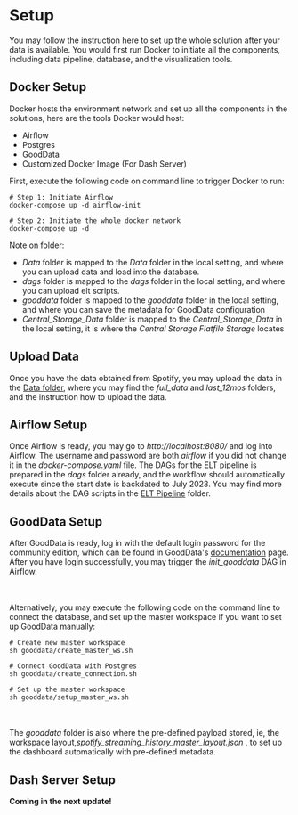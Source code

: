 # Setup
You may follow the instruction here to set up the whole solution after your data is available. You would first run Docker to initiate all the components, including data pipeline, database, and the visualization tools.

## Docker Setup
Docker hosts the environment network and set up all the components in the solutions, here are the tools Docker would host:
<ul>
	<li>Airflow</li>
	<li>Postgres</li>
	<li>GoodData</li>
	<li>Customized Docker Image (For Dash Server)</li>
</ul>

First, execute the following code on command line to trigger Docker to run:

```
# Step 1: Initiate Airflow
docker-compose up -d airflow-init

# Step 2: Initiate the whole docker network
docker-compose up -d
```

Note on folder: 
<ul>
	<li><i>Data</i> folder is mapped to the <i>Data</i> folder in the local setting, and where you can upload data and load into the database.</li>
	<li><i>dags</i> folder is mapped to the <i>dags</i> folder in the local setting, and where you can upload elt scripts.</li>
	<li><i>gooddata</i> folder is mapped to the <i>gooddata</i> folder in the local setting, and where you can save the metadata for GoodData configuration</li>
	<li><i>Central_Storage_Data</i> folder is mapped to the <i>Central_Storage_Data</i> in the local setting, it is where the <i>Central Storage Flatfile Storage</i> locates</li>
</ul>

## Upload Data
Once you have the data obtained from Spotify, you may upload the data in the [Data folder](../Data), where you may find the <i>full_data</i> and <i>last_12mos</i> folders, and the instruction how to upload the data.

## Airflow Setup
Once Airflow is ready, you may go to <i>http://localhost:8080/</i> and log into Airflow. The username and password are both <i>airflow</i> if you did not change it in the <i>docker-compose.yaml</i> file. The DAGs for the ELT pipeline is prepared in the <i>dags</i> folder already, and the workflow should automatically execute since the start date is backdated to July 2023. You may find more details about the DAG scripts in the [ELT Pipeline](../Data/ELT/Pipeline) folder.

## GoodData Setup
After GoodData is ready, log in with the default login password for the community edition, which can be found in GoodData's <a href="https://www.gooddata.com/developers/cloud-native/doc/2.4/deploy-and-install/community-edition/">documentation</a> page. After you have login successfully, you may trigger the <i>init_gooddata</i> DAG in Airflow.

<br><br>
Alternatively, you may execute the following code on the command line to connect the database, and set up the master workspace if you want to set up GoodData manually:

```
# Create new master workspace
sh gooddata/create_master_ws.sh

# Connect GoodData with Postgres
sh gooddata/create_connection.sh

# Set up the master workspace
sh gooddata/setup_master_ws.sh
```

<br><br>
The <i>gooddata</i> folder is also where the pre-defined payload stored, ie, the workspace layout,<i>spotify_streaming_history_master_layout.json</i> , to set up the dashboard automatically with pre-defined metadata.

## Dash Server Setup
<b>Coming in the next update!</b>